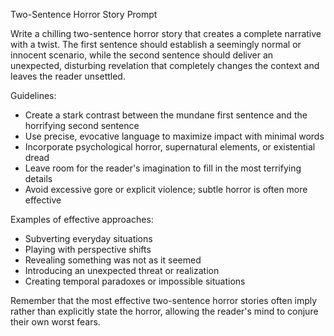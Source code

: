 Two-Sentence Horror Story Prompt

Write a chilling two-sentence horror story that creates a complete narrative with a twist. The first sentence should establish a seemingly normal or innocent scenario, while the second sentence should deliver an unexpected, disturbing revelation that completely changes the context and leaves the reader unsettled.

Guidelines:
- Create a stark contrast between the mundane first sentence and the horrifying second sentence
- Use precise, evocative language to maximize impact with minimal words
- Incorporate psychological horror, supernatural elements, or existential dread
- Leave room for the reader's imagination to fill in the most terrifying details
- Avoid excessive gore or explicit violence; subtle horror is often more effective

Examples of effective approaches:
- Subverting everyday situations
- Playing with perspective shifts
- Revealing something was not as it seemed
- Introducing an unexpected threat or realization
- Creating temporal paradoxes or impossible situations

Remember that the most effective two-sentence horror stories often imply rather than explicitly state the horror, allowing the reader's mind to conjure their own worst fears.

